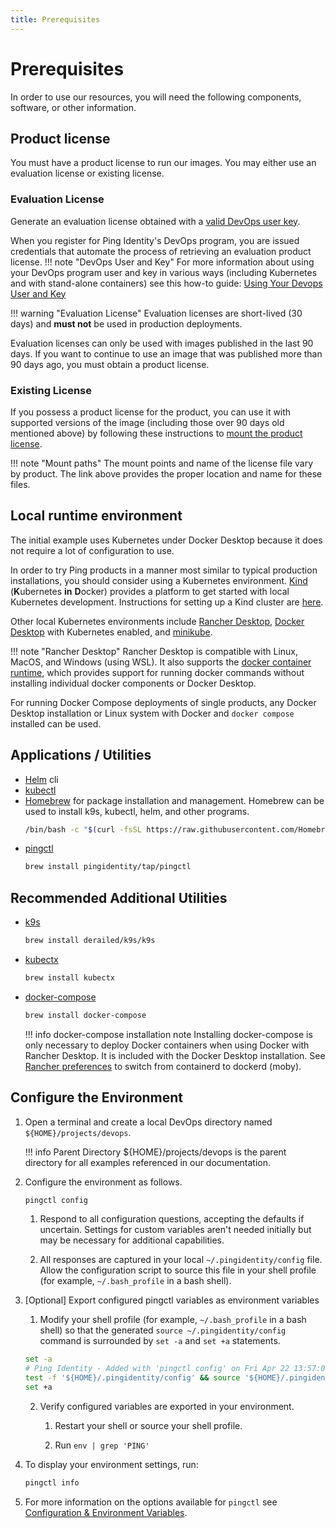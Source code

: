 ```yaml
---
title: Prerequisites
---
```

# Prerequisites

In order to use our resources, you will need the following components, software, or other information.

## Product license

You must have a product license to run our images. You may either use an evaluation license or existing license.
### Evaluation License

Generate an evaluation license obtained with a [valid DevOps user key](../how-to/devopsRegistration.md).  

When you register for Ping Identity's DevOps program, you are issued credentials that automate the process of retrieving an evaluation product license.
!!! note "DevOps User and Key"
    For more information about using your DevOps program user and key in various ways (including Kubernetes and with stand-alone containers) see this how-to guide: [Using Your Devops User and Key](../how-to/devopsUserKey.md)

!!! warning "Evaluation License"
    Evaluation licenses are short-lived (30 days) and **must not** be used in production deployments.

Evaluation licenses can only be used with images published in the last 90 days.  If you want to continue to use an image that was published more than 90 days ago, you must obtain a product license.

### Existing License

If you possess a product license for the product, you can use it with supported versions of the image (including those over 90 days old mentioned above) by following these instructions to [mount the product license](../how-to/existingLicense.md).

!!! note "Mount paths"
    The mount points and name of the license file vary by product.  The link above provides the proper location and name for these files.

## Local runtime environment

The initial example uses Kubernetes under Docker Desktop because it does not require a lot of configuration to use.

In order to try Ping products in a manner most similar to typical production installations, you should consider using a Kubernetes environment. [Kind](https://kind.sigs.k8s.io/) (**K**ubernetes **in** **D**ocker) provides a platform to get started with local Kubernetes development.  Instructions for setting up a Kind cluster are [here](../deployment/deployLocalK8sCluster.md).

Other local Kubernetes environments include [Rancher Desktop](https://rancherdesktop.io), [Docker Desktop](https://www.docker.com/products/docker-desktop/) with Kubernetes enabled, and [minikube](https://minikube.sigs.k8s.io/docs/).

!!! note "Rancher Desktop"
    Rancher Desktop is compatible with Linux, MacOS, and Windows (using WSL). It also supports the [docker container runtime](https://docs.rancherdesktop.io/preferences#container-runtime), which provides support for running docker commands without installing individual docker components or Docker Desktop.  

For running Docker Compose deployments of single products, any Docker Desktop installation or Linux system with Docker and `docker compose` installed can be used.

## Applications / Utilities
* [Helm](https://helm.sh/docs/intro/install/) cli
* [kubectl](https://kubernetes.io/docs/reference/generated/kubectl/kubectl-commands)
* [Homebrew](https://brew.sh) for package installation and management.  Homebrew can be used to install k9s, kubectl, helm, and other programs.
   ```sh
   /bin/bash -c "$(curl -fsSL https://raw.githubusercontent.com/Homebrew/install/HEAD/install.sh)"
   ```
* [pingctl](../tools/pingctlUtil.md#installation)
   ```sh
   brew install pingidentity/tap/pingctl
   ```
## Recommended Additional Utilities

* [k9s](https://k9scli.io/)
    ```sh
    brew install derailed/k9s/k9s
    ```
* [kubectx](https://github.com/ahmetb/kubectx)
    ```sh
    brew install kubectx
    ```
* [docker-compose](https://docs.docker.com/compose/install/)
    ```sh
    brew install docker-compose
    ```

    !!! info docker-compose installation note
          Installing docker-compose is only necessary to deploy Docker containers when using Docker with Rancher Desktop. It is included with the Docker Desktop installation.
 See [Rancher preferences](https://docs.rancherdesktop.io/preferences#container-runtime) to switch from containerd to dockerd (moby).

## Configure the Environment

1. Open a terminal and create a local DevOps directory named `${HOME}/projects/devops`.

    !!! info Parent Directory
        ${HOME}/projects/devops is the parent directory for all examples referenced in our documentation.

2. Configure the environment as follows.

      ```sh
      pingctl config
      ```

      1. Respond to all configuration questions, accepting the defaults if uncertain. Settings for custom variables aren't needed initially but may be necessary for additional capabilities.
   
      2. All responses are captured in your local `~/.pingidentity/config` file. Allow the configuration script to source this file in your shell profile (for example, `~/.bash_profile` in a bash shell).
   
3. [Optional] Export configured pingctl variables as environment variables

      1. Modify your shell profile (for example, `~/.bash_profile` in a bash shell) so that the generated `source ~/.pingidentity/config` command is surrounded by `set -a` and `set +a` statements.

      ```sh
      set -a
      # Ping Identity - Added with 'pingctl config' on Fri Apr 22 13:57:04 MDT 2022
      test -f '${HOME}/.pingidentity/config' && source '${HOME}/.pingidentity/config'
      set +a
      ```

      2. Verify configured variables are exported in your environment.

            1. Restart your shell or source your shell profile.

            2. Run `env | grep 'PING'`

4. To display your environment settings, run:

      ```sh
      pingctl info
      ```

5. For more information on the options available for ```pingctl``` see [Configuration & Environment Variables](configVars.md).
